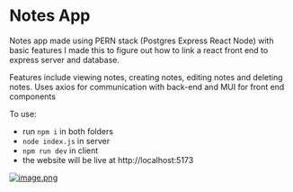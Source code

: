 # Notes App

Notes app made using PERN stack (Postgres Express React Node) with basic features
I made this to figure out how to link a react front end to express server and database.

Features include viewing notes, creating notes, editing notes and deleting notes.
Uses axios for communication with back-end and MUI for front end components

To use:
- run `npm i` in both folders
- `node index.js` in server
- `npm run dev` in client
- the website will be live at http://localhost:5173

[![image.png](https://i.postimg.cc/ht00kDbw/image.png)](https://postimg.cc/TKpmmXsq)
